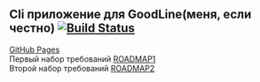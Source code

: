 ## **Cli приложение для GoodLine(меня, если честно)**  [![Build Status](https://travis-ci.org/Rq0/GL_proj1.svg?branch=master)](https://travis-ci.org/Rq0/GL_proj1)  
[GitHub Pages](https://rq0.github.io/GL_proj1/)  
Первый набор требований [ROADMAP1](ROADMAP.md)  
Второй набор требований [ROADMAP2](ROADMAP2.md)  
